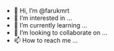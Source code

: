 - 👋 Hi, I’m @farukmrt
- 👀 I’m interested in ...
- 🌱 I’m currently learning ...
- 💞️ I’m looking to collaborate on ...
- 📫 How to reach me ...

<!---
farukmrt/farukmrt is a ✨ special ✨ repository because its `README.md` (this file) appears on your GitHub profile.
You can click the Preview link to take a look at your changes.
--->
